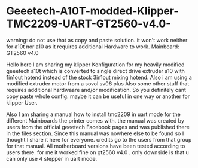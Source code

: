 # Geeetech-A10T-modded-Klipper-TMC2209-UART-GT2560-v4.0-

warning: do not use that as copy and paste solution. it won't work neither for a10t nor a10 as it requires additional Hardware to work.
Mainboard: GT2560 v4.0 

Hello here I am sharing my klipper Konfiguration for my heavily modified geeetech a10t which is converted to single direct drive extruder a10 with 1in1out hotend instead of the stock 3in1out mixing hotend. Also i am using a modified extruder motor from a sovol sv06 plus
Also some other stuff that requires additional hardwaare and/or modification. So you definitely cant copy paste whole config.
maybe it can be useful in one way or another for klipper User. 

Also I am sharing a manual how to install tmc2209 in uart mode for the different Mainboards the printer comes with. the manual was created by users from the official geeetech Facebook pages and was published there in the files section. Since this manual was nowhere else to be found so I thought I share it here for everyone. credits go to the users from that group for that manual.
All motherboard versions have been tested according to users there. for me it worked fine on gt2560 v4.0 . only downside is that u can only use 4 stepper in uart mode.
